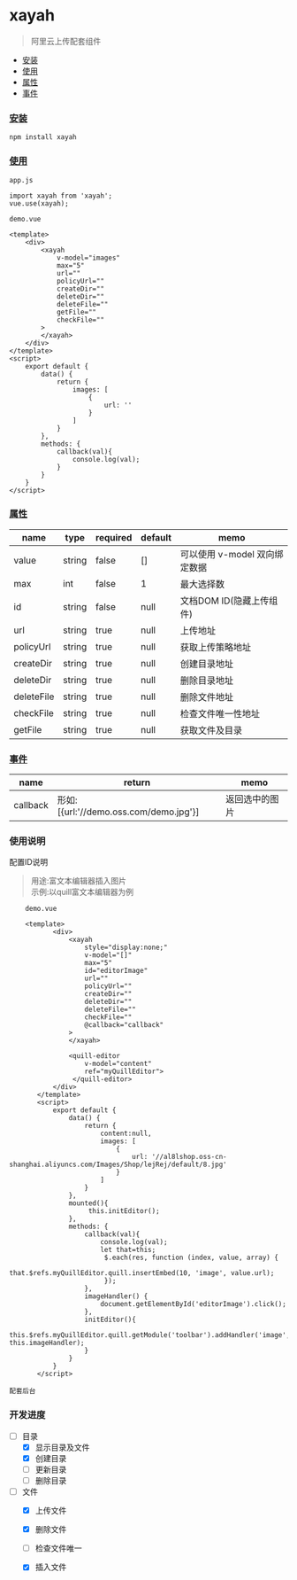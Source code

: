 # xayah

> 阿里云上传配套组件

* [安装](#installation)
* [使用](#usage)
* [属性](#props)
* [事件](#events)

### [安装](#installation)
    
    npm install xayah

### [使用](#usage)
    
    app.js
    
    import xayah from 'xayah';
    vue.use(xayah);
 
    demo.vue
     
    <template>
        <div>
            <xayah
                v-model="images"
                max="5"
                url=""
                policyUrl=""
                createDir=""
                deleteDir=""
                deleteFile=""
                getFile=""
                checkFile=""
            >
            </xayah>
        </div>
    </template>
    <script>
        export default {
            data() {
                return {
                    images: [
                        {
                            url: ''
                        }
                    ]
                }
            },
            methods: {
                callback(val){
                    console.log(val);
                }
            }
        }
    </script>
 
 
 
### [属性](#props)

 | name       | type   |required  |default|memo  |
 | -------    | ----   |--------  |------|-------|
 | value      | string | false    | []   | 可以使用 v-model 双向绑定数据|
 | max        | int    | false    | 1    | 最大选择数|
 | id         | string | false    | null | 文档DOM ID(隐藏上传组件)|
 | url        | string | true     | null | 上传地址|
 | policyUrl  | string | true     | null | 获取上传策略地址|
 | createDir  | string | true     | null | 创建目录地址|
 | deleteDir  | string | true     | null | 删除目录地址|
 | deleteFile | string | true     | null | 删除文件地址|
 | checkFile  | string | true     | null | 检查文件唯一性地址|
 | getFile    | string | true     | null | 获取文件及目录  |
 
 
 ### [事件](#events)
 
 | name       | return |memo  |   
 | --- | -----| ------|
 | callback   | 形如:\[{url:'//demo.oss.com/demo.jpg'}]  | 返回选中的图片| 
 
 ### 使用说明

配置ID说明
>用途:富文本编辑器插入图片       
>示例:以quill富文本编辑器为例

        demo.vue
         
        <template>
               <div>
                   <xayah
                       style="display:none;"
                       v-model="[]"
                       max="5"
                       id="editorImage"
                       url=""
                       policyUrl=""
                       createDir=""
                       deleteDir=""
                       deleteFile=""
                       checkFile=""
                       @callback="callback"
                   >
                   </xayah>
                   
                   <quill-editor
                       v-model="content"
                       ref="myQuillEditor">
                    </quill-editor>
               </div>
           </template>
           <script>
               export default {
                   data() {
                       return {
                           content:null,
                           images: [
                               {
                                   url: '//al8lshop.oss-cn-shanghai.aliyuncs.com/Images/Shop/lejRej/default/8.jpg'
                               }
                           ]
                       }
                   },
                   mounted(){
                        this.initEditor();                    
                   },
                   methods: {
                       callback(val){
                           console.log(val);
                           let that=this;
                            $.each(res, function (index, value, array) {
                               that.$refs.myQuillEditor.quill.insertEmbed(10, 'image', value.url);
                            });
                       },
                       imageHandler() {
                           document.getElementById('editorImage').click();
                       },
                       initEditor(){
                            this.$refs.myQuillEditor.quill.getModule('toolbar').addHandler('image', this.imageHandler);
                       }
                   }
               }
           </script> 
    
    配套后台 

### 开发进度

- [ ] 目录
    - [x] 显示目录及文件
    - [x] 创建目录
    - [ ] 更新目录
    - [ ] 删除目录
- [ ] 文件
    - [x] 上传文件
    - [x] 删除文件
    - [ ] 检查文件唯一
    - [x] 插入文件
 
 
 